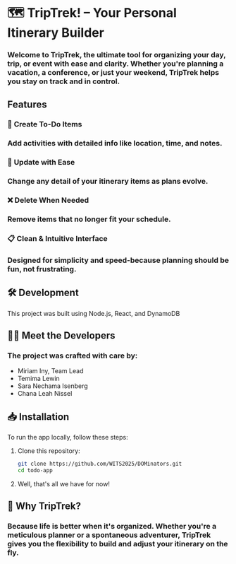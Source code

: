 # 🗺️ **TripTrek! – Your Personal Itinerary Builder**

### Welcome to **TripTrek**, the ultimate tool for organizing your day, trip, or event with ease and clarity. Whether you're planning a vacation, a conference, or just your weekend, **TripTrek** helps you stay on track and in control.


## **Features**

### 📝 **Create To-Do Items**
### Add activities with detailed info like **location**, **time**, and **notes**.

### 🔄 **Update with Ease**
### Change any detail of your itinerary items as plans evolve.

### ❌ **Delete When Needed**
### Remove items that no longer fit your schedule.

### 📋 **Clean & Intuitive Interface**
### Designed for simplicity and speed-because planning should be fun, not frustrating.

## 🛠️ **Development**
This project was built using Node.js, React, and DynamoDB

## 👩‍💻 **Meet the Developers**
### The project was crafted with care by:

+ Miriam Iny, Team Lead
+ Temima Lewin
+ Sara Nechama Isenberg
+ Chana Leah Nissel

## 📥 **Installation**

To run the app locally, follow these steps:

1. Clone this repository:
   ```bash
   git clone https://github.com/WITS2025/DOMinators.git
   cd todo-app

2. Well, that's all we have for now!

## 📌 **Why TripTrek?**
### Because life is better when it's organized. Whether you're a meticulous planner or a spontaneous adventurer, **TripTrek** gives you the flexibility to build and adjust your itinerary on the fly.